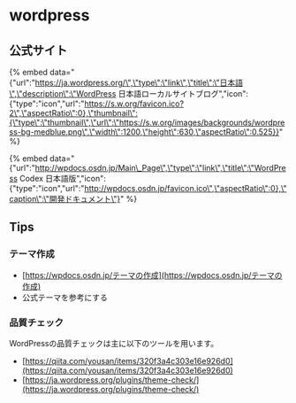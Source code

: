 # wordpress

## 公式サイト

{% embed data="{\"url\":\"https://ja.wordpress.org/\",\"type\":\"link\",\"title\":\"日本語\",\"description\":\"WordPress 日本語ローカルサイトブログ\",\"icon\":{\"type\":\"icon\",\"url\":\"https://s.w.org/favicon.ico?2\",\"aspectRatio\":0},\"thumbnail\":{\"type\":\"thumbnail\",\"url\":\"https://s.w.org/images/backgrounds/wordpress-bg-medblue.png\",\"width\":1200,\"height\":630,\"aspectRatio\":0.525}}" %}

{% embed data="{\"url\":\"http://wpdocs.osdn.jp/Main\_Page\",\"type\":\"link\",\"title\":\"WordPress Codex 日本語版\",\"icon\":{\"type\":\"icon\",\"url\":\"http://wpdocs.osdn.jp/favicon.ico\",\"aspectRatio\":0},\"caption\":\"開発ドキュメント\"}" %}

## Tips

### テーマ作成

* [https://wpdocs.osdn.jp/テーマの作成](https://wpdocs.osdn.jp/テーマの作成)
* 公式テーマを参考にする

### 品質チェック

WordPressの品質チェックは主に以下のツールを用います。

* [https://qiita.com/yousan/items/320f3a4c303e16e926d0](https://qiita.com/yousan/items/320f3a4c303e16e926d0)
* [https://ja.wordpress.org/plugins/theme-check/](https://ja.wordpress.org/plugins/theme-check/)



